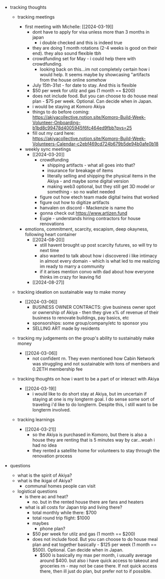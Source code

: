   * tracking thoughts
    * tracking meetings
      * first meeting with Michelle: [[2024-03-19]]
        * dont have to apply for visa unless more than 3 months in japan
          * i double checked and this is indeed true
        * they are doing 1 month rotations (2-4 weeks is good on their end). they also sound flexible tbh
        * crowdfunding set for May - i could help there with crowdfunding.
          * looking back on this...im not completely certain how i would help. It seems maybe by showcasing "artifacts from the house online somehow
        * July 15th-31st - for date to stay. And this is flexible
        * $50 per week for utilz and gas (1 month == $200)
        * does not include food. But you can choose to do house meal plan - $75 per week. Optional. Can decide when in Japan.
        * i would be staying at Komoro Akiya
        * things to do before coming: https://akiyacollective.notion.site/Komoro-Build-Week-Volunteer-Onboarding-b1bd8c99478d4005945f6fc464ed9fbb?pvs=25
        * fill out my card here: https://akiyacollective.notion.site/Komoro-Build-Week-Volunteers-Calendar-c2ebf469cd724b679b5de94b0afe0b18
      * weekly sync meetings
        * [[2024-03-20]]
          * crowdfunding
            * shipping artifacts - what all goes into that?
            * insurance for breakage of items
            * literally selling and shipping the physical items in the Akiya - and maybe some digital version
            * making web3 optional, but they still get 3D model or something - so no wallet needed
          * figure out how etech team made digital twins that worked
          * figure out how to digitize artifacts
          * hanvalen on discord - Mackenzie is name tho
          * gonna check out https://www.artizen.fund
          * Eugie - understands hiring contractors for house renovations
      * emotions, commitment, scarcity, escapism, deep okayness, following heart container
        * [[2024-08-20]]
          * still havent brought up post scarcity futures, so will try to next time
          * also wanted to talk about how i discovered i like intimacy in almost every domain - which is what led to me realizing im ready to marry a community
          * if it arises mention convo with dad about how everyone thinks im crazy for leaving fid
        * [[2024-08-27]]

    * tracking ideation on sustainable way to make money
      * [[2024-03-06]]
        * BUSINESS OWNER CONTRACTS: give business owner spot or ownership of Akiya - then they give x% of revenue of their business to renovate buildings, pay basics, etc
        * sponsorships: some group/company/etc to sponsor you
        * SELLING ART made by residents
    * tracking my judgements on the group's ability to sustainably make money
      * [[2024-03-06]]
        * not confident rn. They even mentioned how Cabin Network was struggling and not sustainable with tons of members and 0.2ETH membership fee
    * tracking thoughts on how i want to be a part of or interact with Akiya
      * [[2024-03-19]]
        * i would like to do short stay at Akiya, but im uncertain if staying at one is my longterm goal. I do sense some sort of traveling i'd like to do longterm. Despite this, i still want to be longterm involved.

    * tracking learnings
      * [[2024-03-21]]
        * so the Akiya is purchased in Komoro, but there is also a house they are renting that is 5 minutes way by car...woah i had no idea
        * they rented a satellite home for volunteers to stay through the renovation process


  * questions
    * what is the spirit of Akiya?
    * what is the ikigai of Akiya?
      * communal homes people can visit
    * logistical questions
      * is there ac and heat?
        * no. but in the rented house there are fans and heaters
      * what is all costs for Japan trip and living there?
        * total monthly while there: $700
        * total round trip flight: $1000
        * maybes
          * phone plan?
        * $50 per week for utilz and gas (1 month == $200)
        * does not include food. But you can choose to do house meal plan and eat together basically - $125 per week (1 month == $500). Optional. Can decide when in Japan.
          * $500 is basically my max per month, i usually average around $400. but also i have quick access to takeout and groceries rn - may not be case there. If not quick access there, then ill just do plan, but prefer not to if possible.